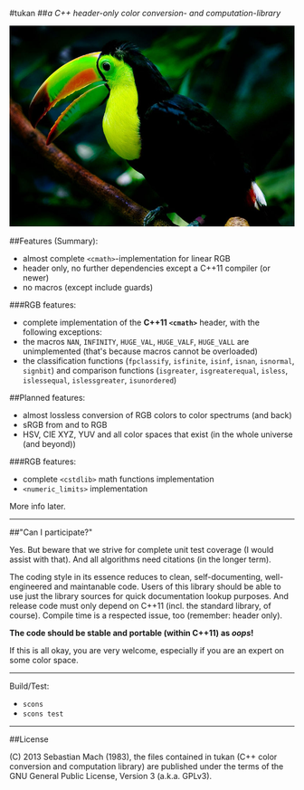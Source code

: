 #tukan
##_a C++ header-only color conversion- and computation-library_

![Named after this wonderful creature!](meta/800px-Keel-billed_toucan_woodland.jpg)

##Features (Summary):
* almost complete `<cmath>`-implementation for linear RGB
* header only, no further dependencies except a C++11 compiler (or newer)
* no macros (except include guards)


###RGB features:
* complete implementation of the __C++11 `<cmath>`__ header, with the following exceptions:
 * the macros `NAN`, `INFINITY`, `HUGE_VAL`, `HUGE_VALF`, `HUGE_VALL` are unimplemented (that's because macros cannot be overloaded)
 * the classification functions (`fpclassify`, `isfinite`, `isinf`, `isnan`, `isnormal`, `signbit`) and
   comparison functions (`isgreater`, `isgreaterequal`, `isless`, `islessequal`, `islessgreater`, `isunordered`)


##Planned features:

* almost lossless conversion of RGB colors to color spectrums (and back)
* sRGB from and to RGB
* HSV, CIE XYZ, YUV and all color spaces that exist (in the whole universe (and beyond))

###RGB features:
* complete `<cstdlib>` math functions implementation
* `<numeric_limits>` implementation


More info later.

-------------------------------------------------------------------------------

##"Can I participate?"

Yes. But beware that we strive for complete unit test coverage (I would assist
with that). And all algorithms need citations (in the longer term).

The coding style in its essence reduces to 
clean, self-documenting, well-engineered and maintanable code. Users of this
library should be able to use just the library sources for quick documentation
lookup purposes. And release code must only depend on C++11 (incl. the standard
library, of course). Compile time is a respected issue, too (remember: header only).

**The code should be stable and portable (within C++11) as _oops_!**

If this is all okay, you are very welcome, especially if you are an expert on
some color space.

-------------------------------------------------------------------------------

Build/Test:

* `scons`
* `scons test`


-------------------------------------------------------------------------------

##License

(C) 2013 Sebastian Mach (1983), the files contained in tukan (C++ color 
conversion and computation library) are published under the terms of the GNU
General Public License, Version 3 (a.k.a. GPLv3).

